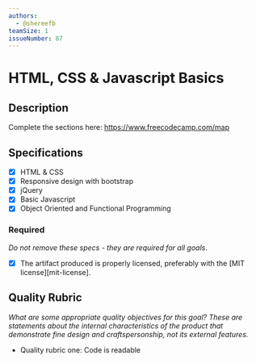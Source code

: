 ```yaml
---
authors:
  - @shereefb
teamSize: 1
issueNumber: 87
---
```


# HTML, CSS & Javascript Basics

## Description

Complete the sections here:
https://www.freecodecamp.com/map
## Specifications
- [x] HTML & CSS
- [x] Responsive design with bootstrap
- [x] jQuery
- [x] Basic Javascript
- [x] Object Oriented and Functional Programming
### Required

_Do not remove these specs - they are required for all goals_.
- [x] The artifact produced is properly licensed, preferably with the [MIT license][mit-license].
## Quality Rubric

_What are some appropriate quality objectives for this goal? These are statements about the internal characteristics of the product that demonstrate fine design and craftspersonship, not its external features._
- Quality rubric one: Code is readable
